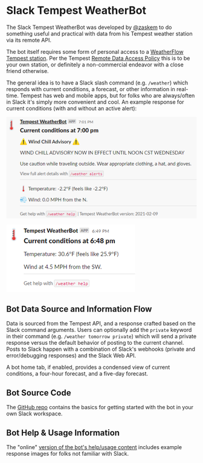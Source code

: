 # Slack Tempest WeatherBot
The Slack Tempest WeatherBot was developed by [@zaskem](https://github.com/zaskem) to do something useful and practical with data from his Tempest weather station via its remote API. 

The bot itself requires some form of personal access to a [WeatherFlow Tempest station](https://weatherflow.com/tempest-weather-system/). Per the Tempest [Remote Data Access Policy](https://weatherflow.github.io/Tempest/api/remote-developer-policy.html) this is to be your own station, or definitely a non-commercial endeavor with a close friend otherwise.

The general idea is to have a Slack slash command (e.g. `/weather`) which responds with current conditions, a forecast, or other information in real-time. Tempest has web and mobile apps, but for folks who are always/often in Slack it's simply more convenient and cool. An example response for current conditions (with and without an active alert):

![example response for current conditions with alert](https://github.com/zaskem/slackbot-tempestweather/blob/gh-pages/images/currentwithalert.png?raw=true)

![example response for current conditions](https://github.com/zaskem/slackbot-tempestweather/blob/gh-pages/images/current.png?raw=true)

## Bot Data Source and Information Flow
Data is sourced from the Tempest API, and a response crafted based on the Slack command arguments. Users can optionally add the `private` keyword in their command (e.g. `/weather tomorrow private`) which will send a private response versus the default behavior of posting to the current channel. Posts to Slack happen with a combination of Slack's webhooks (private and error/debugging responses) and the Slack Web API.

A bot home tab, if enabled, provides a condensed view of current conditions, a four-hour forecast, and a five-day forecast.

## Bot Source Code
The [GitHub repo](https://github.com/zaskem/slackbot-tempestweather) contains the basics for getting started with the bot in your own Slack workspace.

## Bot Help & Usage Information
The "online" [version of the bot's help/usage content](help.md) includes example response images for folks not familiar with Slack.